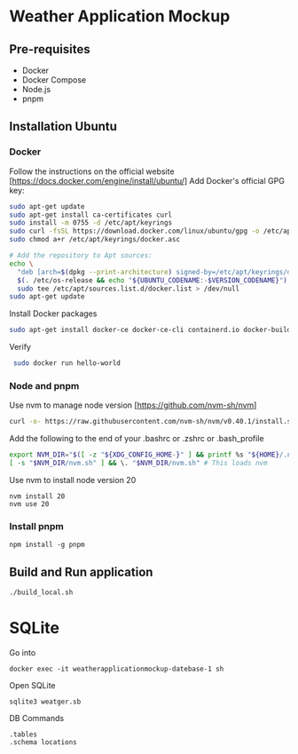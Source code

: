 # Weather Application Mockup

## Pre-requisites

- Docker
- Docker Compose
- Node.js
- pnpm

## Installation Ubuntu

### Docker

Follow the instructions on the official website [https://docs.docker.com/engine/install/ubuntu/]
Add Docker's official GPG key:

```bash
sudo apt-get update
sudo apt-get install ca-certificates curl
sudo install -m 0755 -d /etc/apt/keyrings
sudo curl -fsSL https://download.docker.com/linux/ubuntu/gpg -o /etc/apt/keyrings/docker.asc
sudo chmod a+r /etc/apt/keyrings/docker.asc

# Add the repository to Apt sources:
echo \
  "deb [arch=$(dpkg --print-architecture) signed-by=/etc/apt/keyrings/docker.asc] https://download.docker.com/linux/ubuntu \
  $(. /etc/os-release && echo "${UBUNTU_CODENAME:-$VERSION_CODENAME}") stable" | \
  sudo tee /etc/apt/sources.list.d/docker.list > /dev/null
sudo apt-get update
```

Install Docker packages

```bash
sudo apt-get install docker-ce docker-ce-cli containerd.io docker-buildx-plugin docker-compose-plugin
```

Verify

```bash
 sudo docker run hello-world
```

### Node and pnpm

Use nvm to manage node version [https://github.com/nvm-sh/nvm]

```bash
curl -o- https://raw.githubusercontent.com/nvm-sh/nvm/v0.40.1/install.sh | bash
```

Add the following to the end of your .bashrc or .zshrc or .bash_profile

```bash
export NVM_DIR="$([ -z "${XDG_CONFIG_HOME-}" ] && printf %s "${HOME}/.nvm" || printf %s "${XDG_CONFIG_HOME}/nvm")"
[ -s "$NVM_DIR/nvm.sh" ] && \. "$NVM_DIR/nvm.sh" # This loads nvm
```

Use nvm to install node version 20

```
nvm install 20
nvm use 20
```

### Install pnpm

```
npm install -g pnpm
```

## Build and Run application

```bash
./build_local.sh
```

# SQLite

Go into

```
docker exec -it weatherapplicationmockup-datebase-1 sh
```

Open SQLite

```
sqlite3 weatger.sb
```

DB Commands

```
.tables
.schema locations
```
